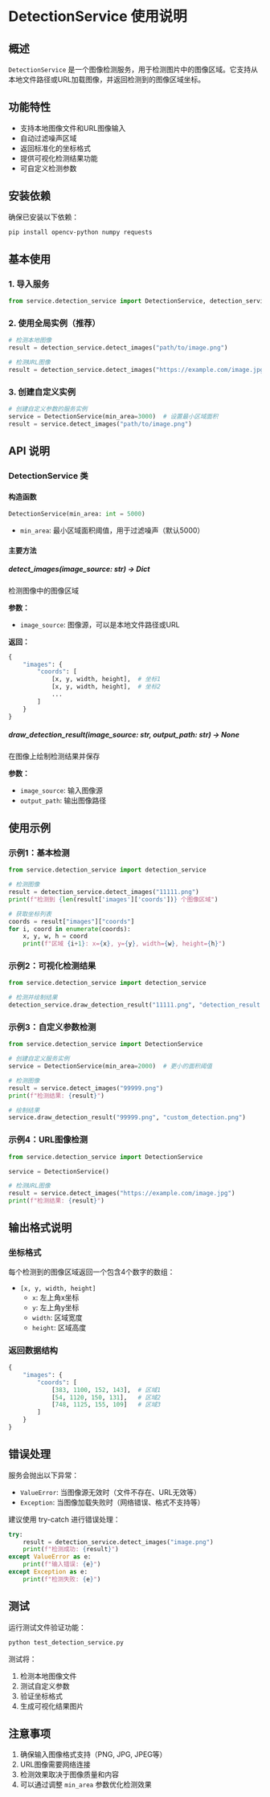# DetectionService 使用说明

## 概述

`DetectionService` 是一个图像检测服务，用于检测图片中的图像区域。它支持从本地文件路径或URL加载图像，并返回检测到的图像区域坐标。

## 功能特性

- 支持本地图像文件和URL图像输入
- 自动过滤噪声区域
- 返回标准化的坐标格式
- 提供可视化检测结果功能
- 可自定义检测参数

## 安装依赖

确保已安装以下依赖：
```bash
pip install opencv-python numpy requests
```

## 基本使用

### 1. 导入服务

```python
from service.detection_service import DetectionService, detection_service
```

### 2. 使用全局实例（推荐）

```python
# 检测本地图像
result = detection_service.detect_images("path/to/image.png")

# 检测URL图像
result = detection_service.detect_images("https://example.com/image.jpg")
```

### 3. 创建自定义实例

```python
# 创建自定义参数的服务实例
service = DetectionService(min_area=3000)  # 设置最小区域面积
result = service.detect_images("path/to/image.png")
```

## API 说明

### DetectionService 类

#### 构造函数
```python
DetectionService(min_area: int = 5000)
```
- `min_area`: 最小区域面积阈值，用于过滤噪声（默认5000）

#### 主要方法

##### detect_images(image_source: str) -> Dict
检测图像中的图像区域

**参数：**
- `image_source`: 图像源，可以是本地文件路径或URL

**返回：**
```python
{
    "images": {
        "coords": [
            [x, y, width, height],  # 坐标1
            [x, y, width, height],  # 坐标2
            ...
        ]
    }
}
```

##### draw_detection_result(image_source: str, output_path: str) -> None
在图像上绘制检测结果并保存

**参数：**
- `image_source`: 输入图像源
- `output_path`: 输出图像路径

## 使用示例

### 示例1：基本检测

```python
from service.detection_service import detection_service

# 检测图像
result = detection_service.detect_images("11111.png")
print(f"检测到 {len(result['images']['coords'])} 个图像区域")

# 获取坐标列表
coords = result["images"]["coords"]
for i, coord in enumerate(coords):
    x, y, w, h = coord
    print(f"区域 {i+1}: x={x}, y={y}, width={w}, height={h}")
```

### 示例2：可视化检测结果

```python
from service.detection_service import detection_service

# 检测并绘制结果
detection_service.draw_detection_result("11111.png", "detection_result.png")
```

### 示例3：自定义参数检测

```python
from service.detection_service import DetectionService

# 创建自定义服务实例
service = DetectionService(min_area=2000)  # 更小的面积阈值

# 检测图像
result = service.detect_images("99999.png")
print(f"检测结果: {result}")

# 绘制结果
service.draw_detection_result("99999.png", "custom_detection.png")
```

### 示例4：URL图像检测

```python
from service.detection_service import DetectionService

service = DetectionService()

# 检测URL图像
result = service.detect_images("https://example.com/image.jpg")
print(f"检测结果: {result}")
```

## 输出格式说明

### 坐标格式
每个检测到的图像区域返回一个包含4个数字的数组：
- `[x, y, width, height]`
  - `x`: 左上角x坐标
  - `y`: 左上角y坐标  
  - `width`: 区域宽度
  - `height`: 区域高度

### 返回数据结构
```python
{
    "images": {
        "coords": [
            [383, 1100, 152, 143],  # 区域1
            [54, 1120, 150, 131],   # 区域2
            [748, 1125, 155, 109]   # 区域3
        ]
    }
}
```

## 错误处理

服务会抛出以下异常：

- `ValueError`: 当图像源无效时（文件不存在、URL无效等）
- `Exception`: 当图像加载失败时（网络错误、格式不支持等）

建议使用 try-catch 进行错误处理：

```python
try:
    result = detection_service.detect_images("image.png")
    print(f"检测成功: {result}")
except ValueError as e:
    print(f"输入错误: {e}")
except Exception as e:
    print(f"检测失败: {e}")
```

## 测试

运行测试文件验证功能：

```bash
python test_detection_service.py
```

测试将：
1. 检测本地图像文件
2. 测试自定义参数
3. 验证坐标格式
4. 生成可视化结果图片

## 注意事项

1. 确保输入图像格式支持（PNG, JPG, JPEG等）
2. URL图像需要网络连接
3. 检测效果取决于图像质量和内容
4. 可以通过调整 `min_area` 参数优化检测效果 